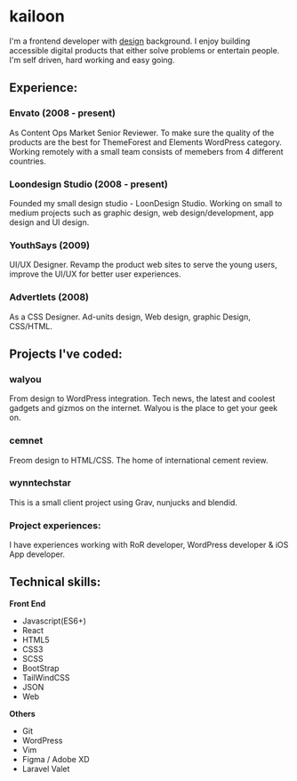 # kailoon
I'm a frontend developer with [design](https://dribbble.com/kailoon) background. I enjoy building accessible digital products that either solve problems or entertain people. I'm self driven, hard working and easy going.

## Experience:
### Envato (2008 - present)
As Content Ops Market Senior Reviewer. To make sure the quality of the products are the best for ThemeForest and Elements WordPress category. Working remotely with a small team consists of memebers from 4 different countries.

### Loondesign Studio (2008 - present)
Founded my small design studio - LoonDesign Studio. Working on small to medium projects such as graphic design, web design/development, app design and UI design. 

### YouthSays (2009)
UI/UX Designer. Revamp the product web sites to serve the young users, improve the UI/UX for better user experiences.

### Advertlets (2008)
As a CSS Designer. Ad-units design, Web design, graphic Design, CSS/HTML. 

## Projects I've coded:
### walyou
From design to WordPress integration. Tech news, the latest and coolest gadgets and gizmos on the internet. Walyou is the place to get your geek on.

### cemnet
Freom design to HTML/CSS. The home of international cement review.

### wynntechstar
This is a small client project using Grav, nunjucks and blendid.

### Project experiences:
I have experiences working with RoR developer, WordPress developer & iOS App developer.

## Technical skills:
**Front End**

* Javascript(ES6+)
* React
* HTML5
* CSS3
* SCSS
* BootStrap
* TailWindCSS
* JSON
* Web

**Others**
* Git
* WordPress
* Vim
* Figma / Adobe XD
* Laravel Valet
